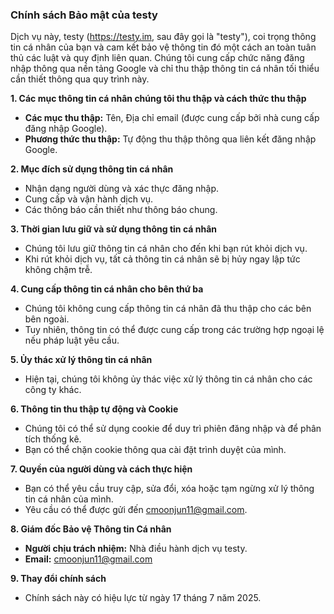 ### Chính sách Bảo mật của testy

Dịch vụ này, testy (https://testy.im, sau đây gọi là "testy"), coi trọng thông tin cá nhân của bạn và cam kết bảo vệ thông tin đó một cách an toàn tuân thủ các luật và quy định liên quan. Chúng tôi cung cấp chức năng đăng nhập thông qua nền tảng Google và chỉ thu thập thông tin cá nhân tối thiểu cần thiết thông qua quy trình này.

**1. Các mục thông tin cá nhân chúng tôi thu thập và cách thức thu thập**

- **Các mục thu thập:** Tên, Địa chỉ email (được cung cấp bởi nhà cung cấp đăng nhập Google).
- **Phương thức thu thập:** Tự động thu thập thông qua liên kết đăng nhập Google.

**2. Mục đích sử dụng thông tin cá nhân**

- Nhận dạng người dùng và xác thực đăng nhập.
- Cung cấp và vận hành dịch vụ.
- Các thông báo cần thiết như thông báo chung.

**3. Thời gian lưu giữ và sử dụng thông tin cá nhân**

- Chúng tôi lưu giữ thông tin cá nhân cho đến khi bạn rút khỏi dịch vụ.
- Khi rút khỏi dịch vụ, tất cả thông tin cá nhân sẽ bị hủy ngay lập tức không chậm trễ.

**4. Cung cấp thông tin cá nhân cho bên thứ ba**

- Chúng tôi không cung cấp thông tin cá nhân đã thu thập cho các bên bên ngoài.
- Tuy nhiên, thông tin có thể được cung cấp trong các trường hợp ngoại lệ nếu pháp luật yêu cầu.

**5. Ủy thác xử lý thông tin cá nhân**

- Hiện tại, chúng tôi không ủy thác việc xử lý thông tin cá nhân cho các công ty khác.

**6. Thông tin thu thập tự động và Cookie**

- Chúng tôi có thể sử dụng cookie để duy trì phiên đăng nhập và để phân tích thống kê.
- Bạn có thể chặn cookie thông qua cài đặt trình duyệt của mình.

**7. Quyền của người dùng và cách thực hiện**

- Bạn có thể yêu cầu truy cập, sửa đổi, xóa hoặc tạm ngừng xử lý thông tin cá nhân của mình.
- Yêu cầu có thể được gửi đến cmoonjun11@gmail.com.

**8. Giám đốc Bảo vệ Thông tin Cá nhân**

- **Người chịu trách nhiệm:** Nhà điều hành dịch vụ testy.
- **Email:** cmoonjun11@gmail.com

**9. Thay đổi chính sách**

- Chính sách này có hiệu lực từ ngày 17 tháng 7 năm 2025.
